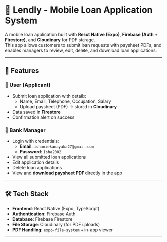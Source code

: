 # 📱 Lendly - Mobile Loan Application System

A mobile loan application built with **React Native (Expo)**, **Firebase (Auth + Firestore)**, and **Cloudinary** for PDF storage.  
This app allows customers to submit loan requests with paysheet PDFs, and enables managers to review, edit, delete, and download loan applications.

---

## 🚀 Features

### 👤 User (Applicant)
- Submit loan application with details:
  - Name, Email, Telephone, Occupation, Salary
  - Upload paysheet (PDF) → stored in **Cloudinary**
- Data saved in **Firestore**
- Confirmation alert on success

### 🔑 Bank Manager
- Login with credentials:
  - **Email**: `ishaniekanayaka27@gmail.com`
  - **Password**: `Isha2002`
- View all submitted loan applications
- Edit application details
- Delete loan applications
- View and **download paysheet PDF** directly in the app

---

## 🛠️ Tech Stack
- **Frontend**: React Native (Expo, TypeScript)
- **Authentication**: Firebase Auth
- **Database**: Firebase Firestore
- **File Storage**: Cloudinary (for PDF uploads)
- **PDF Handling**: `expo-file-system` + in-app viewer

---